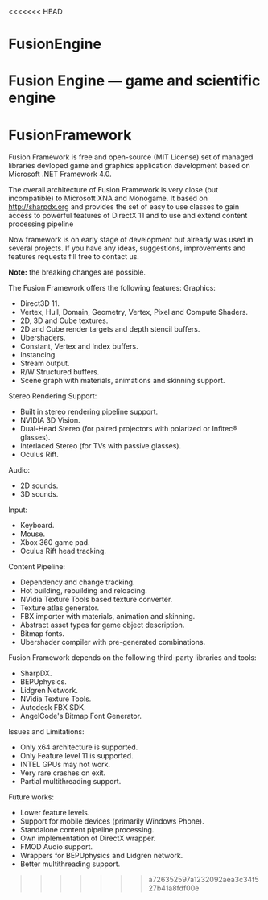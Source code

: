 <<<<<<< HEAD
# FusionEngine
Fusion Engine — game and scientific engine
=======
# FusionFramework

Fusion Framework is free and open-source (MIT License) set of managed libraries devloped game and graphics application development based on Microsoft .NET Framework 4.0.

The overall architecture of Fusion Framework is very close (but incompatible) to 
Microsoft XNA and Monogame. It based on  http://sharpdx.org and provides the set of easy to use classes to 
gain access to powerful features of DirectX 11 and to use and extend content processing pipeline

Now framework is on early stage of development but already was used 
in several projects. If you have any ideas, suggestions, improvements 
and features requests fill free to contact us. 

**Note:** the breaking changes are possible.

The Fusion Framework offers the following features:
Graphics:
- Direct3D 11.
- Vertex, Hull, Domain, Geometry, Vertex, Pixel and Compute Shaders.
- 2D, 3D and Cube textures.
- 2D and Cube render targets and depth stencil buffers.
- Ubershaders.
- Constant, Vertex and Index buffers.
- Instancing.
- Stream output.
- R/W Structured buffers.
- Scene graph with materials, animations and skinning support.

Stereo Rendering Support:
- Built in stereo rendering pipeline support.
- NVIDIA 3D Vision.
- Dual-Head Stereo (for paired projectors with polarized or Infitec® glasses).
- Interlaced Stereo (for TVs with passive glasses).
- Oculus Rift.
			
Audio:
- 2D sounds.
- 3D sounds.

Input:
- Keyboard.
- Mouse.
- Xbox 360 game pad.
- Oculus Rift head tracking.

Content Pipeline:
- Dependency and change tracking.
- Hot building, rebuilding and reloading.
- NVidia Texture Tools based texture converter.
- Texture atlas generator.
- FBX importer with materials, animation and skinning.
- Abstract asset types for game object description.
- Bitmap fonts.
- Ubershader compiler with pre-generated combinations.

Fusion Framework depends on the following third-party libraries and tools:
- SharpDX.
- BEPUphysics.
- Lidgren Network.
- NVidia Texture Tools.
- Autodesk FBX SDK.
- AngelCode's Bitmap Font Generator.

Issues and Limitations:
- Only x64 architecture is supported.
- Only Feature level 11 is supported.
- INTEL GPUs may not work.
- Very rare crashes on exit.
- Partial multithreading support.

Future works:
- Lower feature levels.
- Support for mobile devices (primarily Windows Phone).
- Standalone content pipeline processing.
- Own implementation of DirectX wrapper.
- FMOD Audio support.
- Wrappers for BEPUphysics and Lidgren network.
- Better multithreading support.
>>>>>>> a726352597a1232092aea3c34f527b41a8fdf00e
